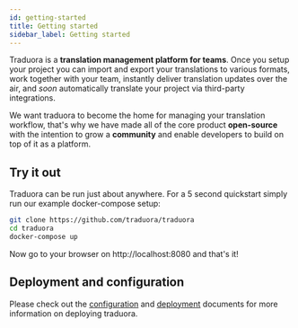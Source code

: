 ```yaml
---
id: getting-started
title: Getting started
sidebar_label: Getting started
---
```



Traduora is a **translation management platform for teams**. Once you setup your project you can import and export your translations to various formats, work together with your team, instantly deliver translation updates over the air, and *soon* automatically translate your project via third-party integrations.

We want traduora to become the home for managing your translation workflow, that's why we have made all of the core product **open-source** with the intention to grow a **community** and enable developers to build on top of it as a platform.


## Try it out

Traduora can be run just about anywhere. For a 5 second quickstart simply run our example docker-compose setup:

```sh
git clone https://github.com/traduora/traduora
cd traduora
docker-compose up
```

Now go to your browser on http://localhost:8080 and that's it!


## Deployment and configuration

Please check out the [configuration](configuration.md) and [deployment](deployment.md) documents for more information on deploying traduora.
